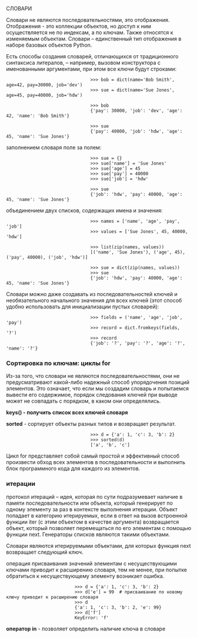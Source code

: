 СЛОВАРИ

Словари не являются последовательностями, это отображения.
Отображения - это коллекции объектов, но доступ к ним осуществляется не по индексам, а по ключам. Также относятся к изменяемым объектам. Словари – единственный тип отображения в наборе базовых объектов Python.  

Есть способы создания словарей, отличающихся от традиционного синтаксиса литералов, – например, вызовом конструктора
с именованными аргументами, при этом все ключи будут строками:

                                    >>> bob = dict(name='Bob Smith', age=42, pay=30000, job='dev')
                                    >>> sue = dict(name='Sue Jones', age=45, pay=40000, job='hdw')

                                    >>> bob
                                    {'pay': 30000, 'job': 'dev', 'age': 42, 'name': 'Bob Smith'}

                                    >>> sue
                                    {'pay': 40000, 'job': 'hdw', 'age': 45, 'name': 'Sue Jones'}

заполнением словаря поле за полем:

                                    >>> sue = {}
                                    >>> sue['name'] = 'Sue Jones'
                                    >>> sue['age'] = 45
                                    >>> sue['pay'] = 40000
                                    >>> sue['job'] = 'hdw'

                                    >>> sue
                                    {'job': 'hdw', 'pay': 40000, 'age': 45, 'name': 'Sue Jones'}

объединением двух списков, содержащих имена и значения:

                                    >>> names = ['name', 'age', 'pay', 'job']
                                    >>> values = ['Sue Jones', 45, 40000, 'hdw']

                                    >>> list(zip(names, values))
                                    [('name', 'Sue Jones'), ('age', 45), ('pay', 40000), ('job', 'hdw')]

                                    >>> sue = dict(zip(names, values))
                                    >>> sue
                                    {'job': 'hdw', 'pay': 40000, 'age': 45, 'name': 'Sue Jones'}

Словари можно даже создавать из последовательностей ключей и необязательного начального значения для всех ключей (этот способ удобно использовать для инициализации пустых словарей):

                                    >>> fields = ('name', 'age', 'job', 'pay')
                                    >>> record = dict.fromkeys(fields, '?')
                                    >>> record
                                    {'job': '?', 'pay': '?', 'age': '?', 'name': '?'}

### Сортировка по ключам: циклы for  
Из-за того, что словари не являются последовательностями, они не предусматривают какой-либо надежный способ упорядочения позиций элементов. Это означает, что если мы создадим словарь и попытаемся вывести его содержимое, порядок следования ключей при выводе может не совпадать с порядком, в каком они определялись.  

**keys() - получить список всех ключей словаря**

**sorted** - сортирует объекты разных типов и возвращает результат.  

                                    >>> d = {'a': 1, 'c': 3, 'b': 2}
                                    >>> sorted(d)
                                    ['a', 'b', 'c']  

Цикл for представляет собой самый простой и эффективный способ произвести обход всех элементов в последовательности и выполнить блок программного кода для каждого из элементов.  

### итерации  
протокол итераций – идея, которая по сути подразумевает наличие в памяти последовательности или объекта, который генерирует по одному элементу за раз в контексте выполнения итерации. Объект попадает в категорию итерируемых, если в ответ на вызов встроенной функции iter (с этим объектом в качестве аргумента) возвращается объект, который позволяет перемещаться по его элементам с помощью функции next. Генераторы списков являются такими объектами.  

Словари являются итерируемыми объектами, для которых функция next возвращает следующий ключ.  

операция присваивания значений элементам с несуществующими ключами приводит к расширению словаря, тем не менее, при
попытке обратиться к несуществующему элементу возникает ошибка.  

                              >>> d = {'a': 1, 'c': 3, 'b': 2}
                              >>> d['e'] = 99  # присваивание по новому ключу приводит к расширению словаря  
                              >>> d
                              {'a': 1, 'c': 3, 'b': 2, 'e': 99}
                              >>> d['f']
                              KeyError: 'f'  

**оператор in** - позволяет определить наличие ключа в словаре  
